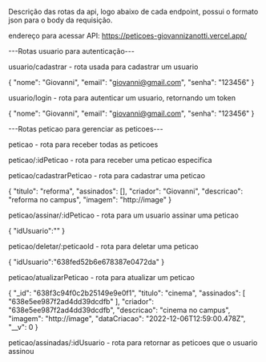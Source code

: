 
Descrição das rotas da api, logo abaixo de cada endpoint, possui o formato json para o body da requisição.

endereço para acessar API: https://peticoes-giovannizanotti.vercel.app/

---Rotas usuario para autenticação---

usuario/cadastrar - rota usada para cadastrar um usuario

{ 
  "nome": "Giovanni", 
  "email": "giovanni@gmail.com", 
  "senha": "123456"
}

usuario/login - rota para autenticar um usuario, retornando um token

{ 
  "nome": "Giovanni", 
  "email": "giovanni@gmail.com", 
  "senha": "123456"
}



---Rotas peticao para gerenciar as peticoes---

peticao - rota para receber todas as peticoes

peticao/:idPeticao - rota para receber uma peticao especifica

peticao/cadastrarPeticao - rota para cadastrar uma peticao

{
  "titulo": "reforma",
  "assinados": [],
  "criador": "Giovanni",
  "descricao": "reforma no campus",
  "imagem": "http://image"
}

peticao/assinar/:idPeticao - rota para um usuario assinar uma peticao

{ 
  "idUsuario":""
}

peticao/deletar/:peticaoId - rota para deletar uma peticao

{ 
  "idUsuario":"638fed52b6e678387e0472da"
}

peticao/atualizarPeticao - rota para atualizar um peticao

{
    "_id": "638f3c94f0c2b25149e9e0f1",
    "titulo": "cinema",
    "assinados": [
        "638e5ee987f2ad4dd39dcdfb"
    ],
    "criador": "638e5ee987f2ad4dd39dcdfb",
    "descricao": "cinema no campus",
    "imagem": "http://image",
    "dataCriacao": "2022-12-06T12:59:00.478Z",
    "__v": 0
}

peticao/assinadas/:idUsuario - rota para retornar as peticoes que o usuario assinou